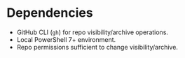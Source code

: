 # Dependencies
- GitHub CLI (`gh`) for repo visibility/archive operations.
- Local PowerShell 7+ environment.
- Repo permissions sufficient to change visibility/archive.

